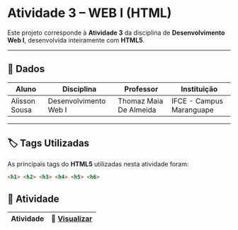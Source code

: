 # Atividade 3 – WEB I (HTML)

Este projeto corresponde à **Atividade 3** da disciplina de **Desenvolvimento Web I**, desenvolvida inteiramente com **HTML5**.  
  

---

## 📖 Dados  

| Aluno                           | Disciplina              | Professor                  | Instituição              |
|--------------------------------|-------------------------|----------------------------|--------------------------|
| Alisson Sousa | Desenvolvimento Web I  | Thomaz Maia De Almeida     | IFCE - Campus Maranguape |

---

## 🏷️ Tags Utilizadas  

As principais tags do **HTML5** utilizadas nesta atividade foram:  

```html
<h1> <h2> <h3> <h4> <h5> <h6>
```
## 📂 Atividade

| Atividade |🔗 [Visualizar](https://alissonsco.github.io/Atividade-Web-3/) |
|-----------|---------------------------------------------------------------|

